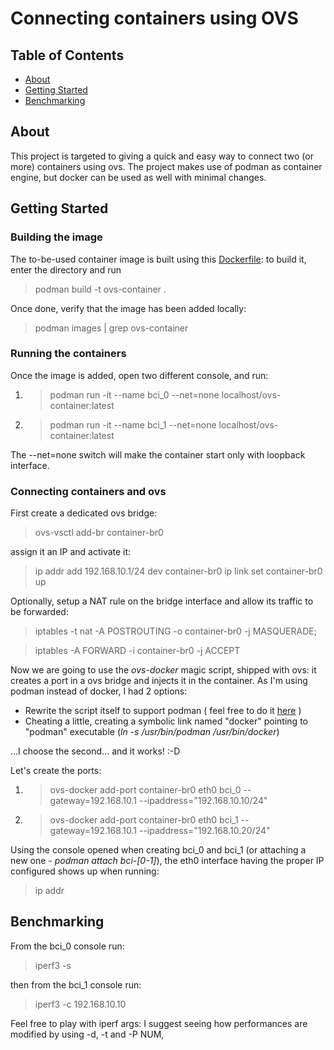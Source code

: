 # Connecting containers using OVS

## Table of Contents

- [About](#about)
- [Getting Started](#getting_started)
- [Benchmarking](#bench)

## About <a name = "about"></a>

This project is targeted to giving a quick and easy way to connect two (or more) containers using ovs.
The project makes use of podman as container engine, but docker can be used as well with minimal changes.

## Getting Started <a name = "getting_started"></a>

### Building the image

The to-be-used container image is built using this [Dockerfile](images/Dockerfile): to build it, enter the directory and run

> podman build -t ovs-container .

Once done, verify that the image has been added locally:
> podman images | grep ovs-container

### Running the containers

Once the image is added, open two different console, and run:

1. > podman run -it --name bci_0  --net=none localhost/ovs-container:latest
1. > podman run -it --name bci_1  --net=none localhost/ovs-container:latest

The --net=none switch will make the container start only with loopback interface.

### Connecting containers and ovs

First create a dedicated ovs bridge:

> ovs-vsctl add-br container-br0

assign it an IP and activate it:

> ip addr add 192.168.10.1/24 dev container-br0
> ip link set container-br0 up

Optionally, setup a NAT rule on the bridge interface and allow its traffic to be forwarded:

> iptables -t nat -A POSTROUTING -o container-br0 -j MASQUERADE;

> iptables -A FORWARD -i container-br0 -j ACCEPT

Now we are going to use the _ovs-docker_ magic script, shipped with ovs: it creates a port in a ovs bridge and injects it in the container.
As I'm using podman instead of docker, I had 2 options:
* Rewrite the script itself to support podman ( feel free to do it [here](https://github.com/openvswitch/ovs/blob/master/utilities/ovs-docker) )
* Cheating a little, creating a symbolic link named "docker" pointing to "podman" executable (_ln -s /usr/bin/podman /usr/bin/docker_)

...I choose the second... and it works! :-D

Let's create the ports:

1. > ovs-docker add-port container-br0 eth0 bci_0 --gateway=192.168.10.1 --ipaddress="192.168.10.10/24"
1. > ovs-docker add-port container-br0 eth0 bci_1 --gateway=192.168.10.1 --ipaddress="192.168.10.20/24"

Using the console opened when creating bci_0 and bci_1 (or attaching a new one - _podman attach bci-[0-1]_), the eth0 interface having the proper IP configured shows up when running:

> ip addr

## Benchmarking <a name = "bench"></a>

From the bci_0 console run:

> iperf3 -s 

then from the bci_1 console run:

> iperf3 -c 192.168.10.10

Feel free to play with iperf args: I suggest seeing how performances are modified by using -d, -t and -P NUM, 
